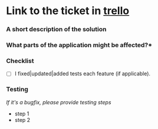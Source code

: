 # Link to the ticket in [trello](link_to_trello)

### A short description of the solution

### What parts of the application might be affected?*

### Checklist
- [ ] I fixed|updated|added tests each feature (if applicable).

### Testing
*If it's a bugfix, please provide testing steps*
* step 1
* step 2
